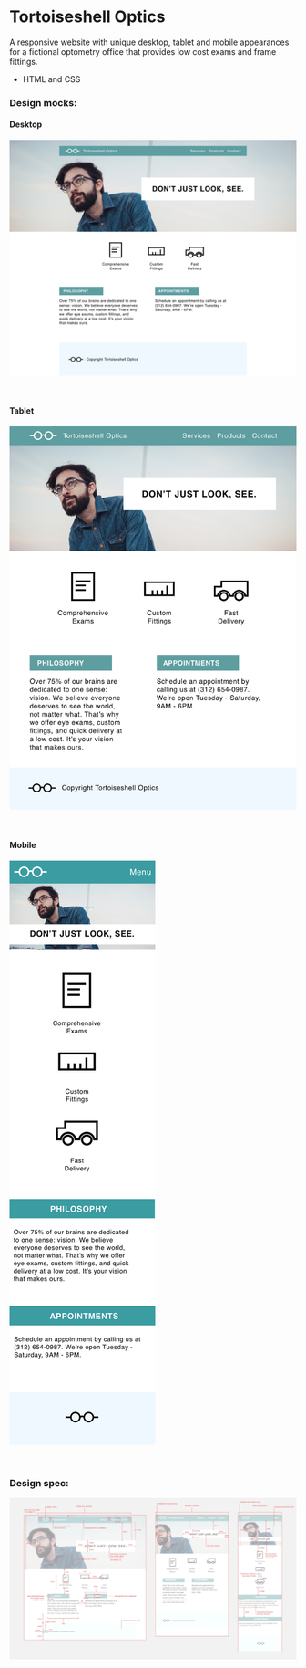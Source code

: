 # Tortoiseshell Optics
A responsive website with unique desktop, tablet and mobile appearances for a fictional optometry office that provides low cost exams and frame fittings.

- HTML and CSS

### Design mocks:

#### Desktop

![design mock](resources/images/desktop.jpg)

<br />

#### Tablet

![design mock](resources/images/tablet.jpg)

<br />

#### Mobile

![design mock](resources/images/mobile.jpg)

<br />

### Design spec:

![design spec](resources/images/redline.jpg)
